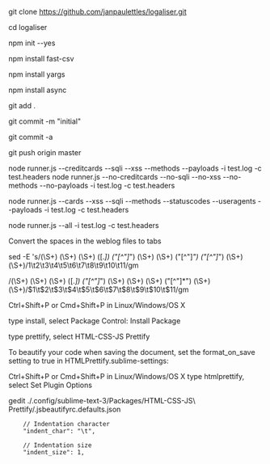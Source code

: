 


git clone https://github.com/janpaulettles/logaliser.git

cd logaliser

npm init --yes


npm install fast-csv

npm install yargs

npm install async


git add .

git commit -m "initial"

git commit -a

git push origin master



node runner.js --creditcards --sqli --xss --methods --payloads -i test.log -c test.headers
node runner.js --no-creditcards --no-sqli --no-xss --no-methods --no-payloads -i test.log -c test.headers

node runner.js --cards --xss --sqli --methods --statuscodes --useragents --payloads -i test.log -c test.headers 

node runner.js --all -i test.log -c test.headers 



Convert the spaces in the weblog files to tabs


sed -E 's/(\S+) (\S+) (\S+) (\[.*\]) ("[^"]*") (\S+) (\S+) ("[^"]*") ("[^"]*") (\S+) (\S+)/1\t2\t3\t4\t5\t6\t7\t8\t9\t10\t11/gm



/(\S+) (\S+) (\S+) (\[.*\]) ("[^"]*") (\S+) (\S+) (\S+) ("[^"]*") (\S+) (\S+)/$1\t$2\t$3\t$4\t$5\t$6\t$7\t$8\t$9\t$10\t$11/gm





Ctrl+Shift+P or Cmd+Shift+P in Linux/Windows/OS X

type install, select Package Control: Install Package

type prettify, select HTML-CSS-JS Prettify



To beautify your code when saving the document, set the format_on_save setting to true in HTMLPrettify.sublime-settings:

Ctrl+Shift+P or Cmd+Shift+P in Linux/Windows/OS X
type htmlprettify, select Set Plugin Options

gedit ./.config/sublime-text-3/Packages/HTML-CSS-JS\ Prettify/.jsbeautifyrc.defaults.json 


        // Indentation character
        "indent_char": "\t",

        // Indentation size
        "indent_size": 1,

